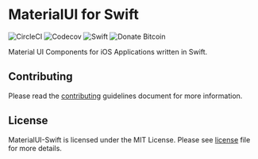 # MaterialUI for Swift
![CircleCI](https://img.shields.io/circleci/build/github/samantharachelb/MaterialUI-Swift/master?logo=circleci&style=flat-square)
![Codecov](https://img.shields.io/codecov/c/github/samantharachelb/MaterialUI-Swift?logo=codecov&logoColor=white&style=flat-square)
![Swift](https://img.shields.io/badge/swift-5.0-orange?logo=swift&logoColor=white&style=flat-square)
![Donate Bitcoin](https://img.shields.io/badge/Donate-3KuYHQyj3ttpzVuNwGVw6BaditMLV2R4SN-orange?logo=bitcoin&style=flat-square)

Material UI Components for iOS Applications written in Swift.

## Contributing
Please read the [contributing](contributing) guidelines document for more information.

## License
MaterialUI-Swift is licensed under the MIT License. Please see [license](license) file for more details.

[contributing]: https://github.com/samantharachelb/MaterialUI-Swift/blob/master/.github/contributing.md
[license]: https://github.com/samantharachelb/MaterialUI-Swift/blob/master/license

